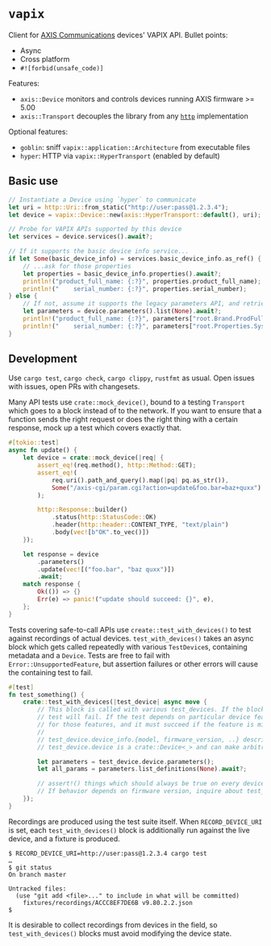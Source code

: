 # `vapix`

Client for [AXIS Communications](https://www.axis.com/en-us) devices' VAPIX API. Bullet points:

* Async
* Cross platform
* `#![forbid(unsafe_code)]`

Features:

* `axis::Device` monitors and controls devices running AXIS firmware >= 5.00
* `axis::Transport` decouples the library from any [`http`](https://crates.io/crates/http) implementation

Optional features:

* `goblin`: sniff `vapix::application::Architecture` from executable files
* `hyper`: HTTP via `vapix::HyperTransport` (enabled by default)

## Basic use

```rust
// Instantiate a Device using `hyper` to communicate
let uri = http::Uri::from_static("http://user:pass@1.2.3.4");
let device = vapix::Device::new(axis::HyperTransport::default(), uri);

// Probe for VAPIX APIs supported by this device
let services = device.services().await?;

// If it supports the basic device info service...
if let Some(basic_device_info) = services.basic_device_info.as_ref() {
    // ...ask for those properties
    let properties = basic_device_info.properties().await?;
    println!("product_full_name: {:?}", properties.product_full_name);
    println!("    serial_number: {:?}", properties.serial_number);
} else {
    // If not, assume it supports the legacy parameters API, and retrieve those parameters
    let parameters = device.parameters().list(None).await?;
    println!("product_full_name: {:?}", parameters["root.Brand.ProdFullName"]);
    println!("    serial_number: {:?}", parameters["root.Properties.System.Soc"]);
}
```

## Development

Use `cargo test`, `cargo check`, `cargo clippy`, `rustfmt` as usual. Open issues with issues, open PRs with changesets.

Many API tests use `crate::mock_device()`, bound to a testing `Transport` which goes to a block instead of to
the network. If you want to ensure that a function sends the right request or does the right thing with a certain
response, mock up a test which covers exactly that.

```rust
#[tokio::test]
async fn update() {
    let device = crate::mock_device(|req| {
        assert_eq!(req.method(), http::Method::GET);
        assert_eq!(
            req.uri().path_and_query().map(|pq| pq.as_str()),
            Some("/axis-cgi/param.cgi?action=update&foo.bar=baz+quxx")
        );

        http::Response::builder()
            .status(http::StatusCode::OK)
            .header(http::header::CONTENT_TYPE, "text/plain")
            .body(vec![b"OK".to_vec()])
    });

    let response = device
        .parameters()
        .update(vec![("foo.bar", "baz quxx")])
        .await;
    match response {
        Ok(()) => {}
        Err(e) => panic!("update should succeed: {}", e),
    };
}
```

Tests covering safe-to-call APIs use `create::test_with_devices()` to test against recordings of actual devices.
`test_with_devices()` takes an async block which gets called repeatedly with various `TestDevice`s, containing metadata
and a `Device`. Tests are free to fail with `Error::UnsupportedFeature`, but assertion failures or other errors will
cause the containing test to fail.

```rust
#[test]
fn test_something() {
    crate::test_with_devices(|test_device| async move {
        // This block is called with various test_devices. If the block fails for any device, the
        // test will fail. If the test depends on particular device features, the test must probe
        // for those features, and it must succeed if the feature is missing.
        // 
        // test_device.device_info.{model, firmware_version, ..} describe the test device
        // test_device.device is a crate::Device<_> and can make arbitrary calls

        let parameters = test_device.device.parameters();
        let all_params = parameters.list_definitions(None).await?;

        // assert!() things which should always be true on every device ever
        // If behavior depends on firmware version, inquire about test_device's metadata
    });
}
```

Recordings are produced using the test suite itself.  When `RECORD_DEVICE_URI` is set, each `test_with_devices()` block
is additionally run against the live device, and a fixture is produced.

```console
$ RECORD_DEVICE_URI=http://user:pass@1.2.3.4 cargo test
…
$ git status
On branch master

Untracked files:
  (use "git add <file>..." to include in what will be committed)
	fixtures/recordings/ACCC8EF7DE6B v9.80.2.2.json
$
```

It is desirable to collect recordings from devices in the field, so `test_with_devices()` blocks must avoid modifying
the device state.
